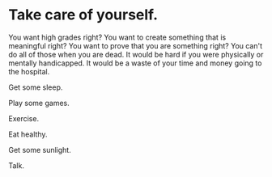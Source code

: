 
# Take care of yourself.

You want high grades right? You want to create something
that is meaningful right? You want to prove that you are 
something right? You can't do all of those when you are
dead. It would be hard if you were physically or mentally
handicapped. It would be a waste of your time and money
going to the hospital.

Get some sleep.

Play some games.

Exercise.

Eat healthy.

Get some sunlight.

Talk.
